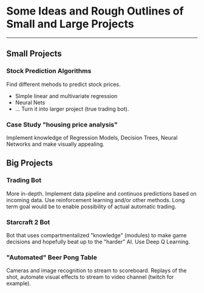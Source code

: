 # Some Ideas and Rough Outlines of Small and Large Projects
---

## Small Projects

### Stock Prediction Algorithms
Find different mehods to predict stock prices. 
- Simple linear and multivariate regression
- Neural Nets
- ...
Turn it into larger project (true trading bot).

### Case Study "housing price analysis"
Implement knowledge of Regression Models, Decision Trees, Neural Networks and make visually appealing.



## Big Projects

### Trading Bot
More in-depth. Implement data pipeline and continuos predictions based on incoming data. Use reinforcement learning and/or other methods. Long term goal would be to enable possibility of actual automatic trading. 

### Starcraft 2 Bot
Bot that uses compartmentalized "knowledge" (modules) to make game decisions and hopefully beat up to the "harder" AI.
Use Deep Q Learning.

### "Automated" Beer Pong Table
Cameras and image recognition to stream to scoreboard. Replays of the shot, automate visual effects to stream to video channel (twitch for example). 